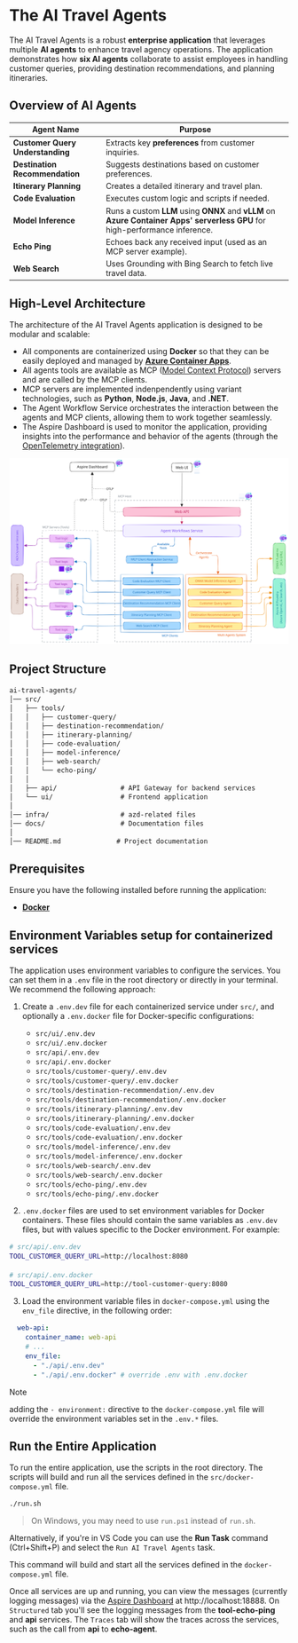 # The AI Travel Agents

The AI Travel Agents is a robust **enterprise application** that leverages multiple **AI agents** to enhance travel agency operations. The application demonstrates how **six AI agents** collaborate to assist employees in handling customer queries, providing destination recommendations, and planning itineraries.

## Overview of AI Agents

| Agent Name                       | Purpose                                                                                                                       |
| -------------------------------- | ----------------------------------------------------------------------------------------------------------------------------- |
| **Customer Query Understanding** | Extracts key **preferences** from customer inquiries.                                                                         |
| **Destination Recommendation**   | Suggests destinations based on customer preferences.                                                                          |
| **Itinerary Planning**           | Creates a detailed itinerary and travel plan.                                                                                 |
| **Code Evaluation**              | Executes custom logic and scripts if needed.                                                                                  |
| **Model Inference**              | Runs a custom **LLM** using **ONNX** and **vLLM** on **Azure Container Apps' serverless GPU** for high-performance inference. |
| **Echo Ping**                    | Echoes back any received input (used as an MCP server example).                                                               |
| **Web Search**                   | Uses Grounding with Bing Search to fetch live travel data.                                                                    |

## High-Level Architecture

The architecture of the AI Travel Agents application is designed to be modular and scalable:

- All components are containerized using **Docker** so that they can be easily deployed and managed by **[Azure Container Apps](https://learn.microsoft.com/azure/container-apps/)**.
- All agents tools are available as MCP ([Model Context Protocol](https://github.com/modelcontextprotocol)) servers and are called by the MCP clients.
- MCP servers are implemented indenpendently using variant technologies, such as **Python**, **Node.js**, **Java**, and **.NET**.
- The Agent Workflow Service orchestrates the interaction between the agents and MCP clients, allowing them to work together seamlessly.
- The Aspire Dashboard is used to monitor the application, providing insights into the performance and behavior of the agents (through the [OpenTelemetry integration](https://opentelemetry.io/ecosystem/integrations/)).

![High-Level Architecture](docs/ai-travel-agents-architecture-diagram.svg)

## Project Structure

```
ai-travel-agents/
│── src/
│   ├── tools/
│   │   ├── customer-query/
│   │   ├── destination-recommendation/
│   │   ├── itinerary-planning/
│   │   ├── code-evaluation/
│   │   ├── model-inference/
│   │   ├── web-search/
│   │   └── echo-ping/
│   │
│   ├── api/                # API Gateway for backend services
│   └── ui/                 # Frontend application
│
│── infra/                  # azd-related files
│── docs/                   # Documentation files
│
│── README.md              # Project documentation
```

## Prerequisites

Ensure you have the following installed before running the application:

- **[Docker](https://www.docker.com/)**

## Environment Variables setup for containerized services

The application uses environment variables to configure the services. You can set them in a `.env` file in the root directory or directly in your terminal. We recommend the following approach:
1. Create a `.env.dev` file for each containerized service under `src/`, and optionally a `.env.docker` file for Docker-specific configurations:
    - `src/ui/.env.dev`
    - `src/ui/.env.docker`
    - `src/api/.env.dev`
    - `src/api/.env.docker`
    - `src/tools/customer-query/.env.dev`
    - `src/tools/customer-query/.env.docker`
    - `src/tools/destination-recommendation/.env.dev`
    - `src/tools/destination-recommendation/.env.docker`
    - `src/tools/itinerary-planning/.env.dev`
    - `src/tools/itinerary-planning/.env.docker`
    - `src/tools/code-evaluation/.env.dev`
    - `src/tools/code-evaluation/.env.docker`
    - `src/tools/model-inference/.env.dev`
    - `src/tools/model-inference/.env.docker`
    - `src/tools/web-search/.env.dev`
    - `src/tools/web-search/.env.docker`
    - `src/tools/echo-ping/.env.dev`
    - `src/tools/echo-ping/.env.docker`

2. `.env.docker` files are used to set environment variables for Docker containers. These files should contain the same variables as `.env.dev` files, but with values specific to the Docker environment. For example:

```bash
# src/api/.env.dev
TOOL_CUSTOMER_QUERY_URL=http://localhost:8080

# src/api/.env.docker
TOOL_CUSTOMER_QUERY_URL=http://tool-customer-query:8080
```

3. Load the environment variable files in `docker-compose.yml` using the `env_file` directive, in the following order:
```yml
  web-api:
    container_name: web-api
    # ...
    env_file: 
      - "./api/.env.dev"
      - "./api/.env.docker" # override .env with .env.docker
```

> [!Note]
> adding the `- environment:` directive to the `docker-compose.yml` file will override the environment variables set in the `.env.*` files.

## Run the Entire Application

To run the entire application, use the scripts in the root directory. The scripts will build and run all the services defined in the `src/docker-compose.yml` file.

```sh
./run.sh
```

> On Windows, you may need to use `run.ps1` instead of `run.sh`.

Alternatively, if you're in VS Code you can use the **Run Task** command (Ctrl+Shift+P) and select the `Run AI Travel Agents` task.

This command will build and start all the services defined in the `docker-compose.yml` file.

Once all services are up and running, you can view the messages (currently logging messages) via the [Aspire Dashboard](https://aspiredashboard.com/) at http://localhost:18888. On `Structured` tab you'll see the logging messages from the **tool-echo-ping** and **api** services. The `Traces` tab will show the traces across the services, such as the call from **api** to **echo-agent**.
